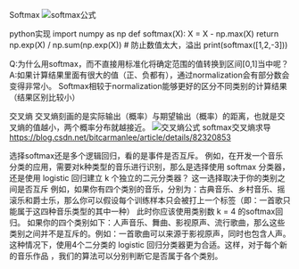Softmax
![softmax公式]()

python实现
import numpy as np
def softmax(X):
    X = X - np.max(X)
    return np.exp(X) / np.sum(np.exp(X))   # 防止数值太大，溢出
print(softmax([1,2,-3]))

Q:为什么用softmax，而不直接用标准化将确定范围的值转换到区间[0,1]当中呢？
A:如果计算结果里面有很大的值（正、负都有），通过normalization会有部分数会变得非常小。
Softmax相较于normalization能够更好的区分不同类别的计算结果（结果区别比较小）


交叉熵
交叉熵刻画的是实际输出（概率）与期望输出（概率）的距离，也就是交叉熵的值越小，两个概率分布就越接近。
![交叉熵公式]()
softmax交叉熵求导
https://blog.csdn.net/bitcarmanlee/article/details/82320853


选择softmax还是多个逻辑回归，看的是事件是否互斥。
例如，在开发一个音乐分类的应用，需要对k种类型的音乐进行识别，那么是选择使用 softmax 分类器，还是使用 logistic 回归建立 k 个独立的二元分类器？ 
这一选择取决于你的类别之间是否互斥
例如，如果你有四个类别的音乐，分别为：古典音乐、乡村音乐、摇滚乐和爵士乐，那么你可以假设每个训练样本只会被打上一个标签（即：一首歌只能属于这四种音乐类型的其中一种）
此时你应该使用类别数 k = 4 的softmax回归。
如果你的四个类别如下：人声音乐、舞曲、影视原声、流行歌曲，那么这些类别之间并不是互斥的。例如：一首歌曲可以来源于影视原声，同时也包含人声。
这种情况下，使用4个二分类的 logistic 回归分类器更为合适。这样，对于每个新的音乐作品 ，我们的算法可以分别判断它是否属于各个类别。 
